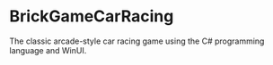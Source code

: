 # BrickGameCarRacing
The classic arcade-style car racing game using the C# programming language and WinUI. 
